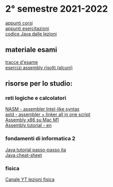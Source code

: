 # 2° semestre 2021-2022
[appunti corsi](https://drive.google.com/drive/folders/1xjf_Vg7_uTmjG-sJLncldyMhgoeRGHv2?usp=sharing)<br/>
[appunti esercitazioni](https://drive.google.com/drive/folders/1Y-T90IPvTzHyIcqKMRELJEgNr1hRcDtl?usp=sharing)<br/>
[codice Java dalle lezioni](https://github.com/totoLab/code-ingegneria-informatica/tree/main/fondamentiDiInformatica2)

## materiale esami

[tracce d'esame](https://drive.google.com/drive/folders/1-10zpam9z3wFJbv9JNrA0XhzExYTfVsb)<br/>
[esercizi assembly risolti (alcuni)](https://github.com/totoLab/ex-retiLogiche/)

## risorse per lo studio:
### reti logiche e calcolatori
[NASM - assembler Intel-like syntax](https://github.com/netwide-assembler/nasm)<br/>
[asld - assembler + linker all in one script](https://github.com/totoLab/scripts/blob/master/asld)<br/>
[Assembly x86 su Mac M1](https://gist.github.com/totoLab/34c3e04a0e40c03ef268d3a7fa5f02df)<br/>
[Assembly tutorial - en](https://www.tutorialspoint.com/assembly_programming/assembly_basic_syntax.htm)

### fondamenti di informatica 2
[Java tutorial passo-passo ita](https://www.programiz.com/java-programming)<br/>
[Java cheat-sheet](https://www.codewithharry.com/blogpost/java-cheatsheet)

### fisica
[Canale YT lezioni fisica](https://www.youtube.com/c/StepbyStepFisica)<br/>

